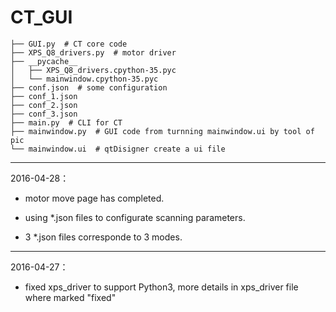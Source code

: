 # CT_GUI

```
├── GUI.py  # CT core code
├── XPS_Q8_drivers.py  # motor driver
├── __pycache__
│   ├── XPS_Q8_drivers.cpython-35.pyc
│   └── mainwindow.cpython-35.pyc
├── conf.json  # some configuration
├── conf_1.json  
├── conf_2.json
├── conf_3.json
├── main.py  # CLI for CT
├── mainwindow.py  # GUI code from turnning mainwindow.ui by tool of pic
└── mainwindow.ui  # qtDisigner create a ui file
```


---
2016-04-28：

* motor move page has completed.

* using *.json files to configurate scanning parameters.

* 3 *.json files corresponde to 3 modes. 

---
2016-04-27：

* fixed xps_driver to support Python3, more details in xps_driver file where marked "fixed"

